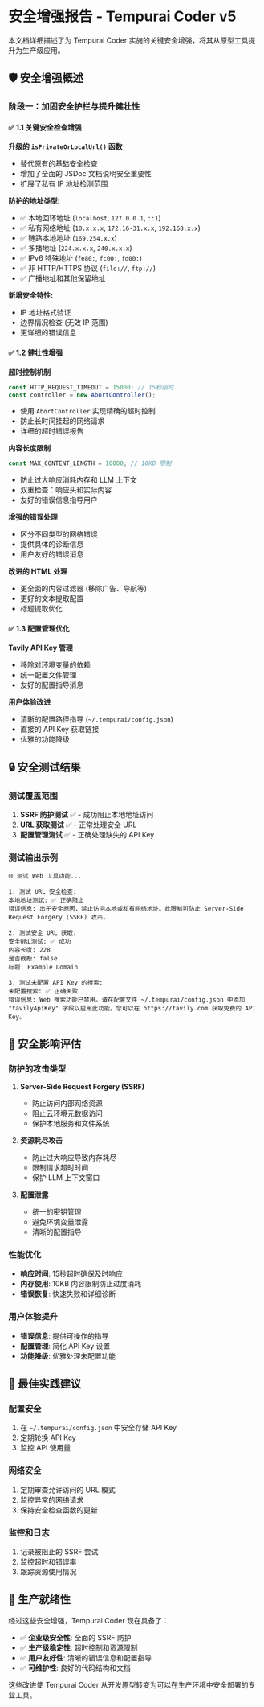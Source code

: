 # 安全增强报告 - Tempurai Coder v5

本文档详细描述了为 Tempurai Coder 实施的关键安全增强，将其从原型工具提升为生产级应用。

## 🛡️ 安全增强概述

### 阶段一：加固安全护栏与提升健壮性

#### ✅ 1.1 关键安全检查增强

**升级的 `isPrivateOrLocalUrl()` 函数**

- 替代原有的基础安全检查
- 增加了全面的 JSDoc 文档说明安全重要性
- 扩展了私有 IP 地址检测范围

**防护的地址类型:**

- ✅ 本地回环地址 (`localhost`, `127.0.0.1`, `::1`)
- ✅ 私有网络地址 (`10.x.x.x`, `172.16-31.x.x`, `192.168.x.x`)
- ✅ 链路本地地址 (`169.254.x.x`)
- ✅ 多播地址 (`224.x.x.x`, `240.x.x.x`)
- ✅ IPv6 特殊地址 (`fe80:`, `fc00:`, `fd00:`)
- ✅ 非 HTTP/HTTPS 协议 (`file://`, `ftp://`)
- ✅ 广播地址和其他保留地址

**新增安全特性:**

- IP 地址格式验证
- 边界情况检查 (无效 IP 范围)
- 更详细的错误信息

#### ✅ 1.2 健壮性增强

**超时控制机制**

```typescript
const HTTP_REQUEST_TIMEOUT = 15000; // 15秒超时
const controller = new AbortController();
```

- 使用 `AbortController` 实现精确的超时控制
- 防止长时间挂起的网络请求
- 详细的超时错误报告

**内容长度限制**

```typescript
const MAX_CONTENT_LENGTH = 10000; // 10KB 限制
```

- 防止过大响应消耗内存和 LLM 上下文
- 双重检查：响应头和实际内容
- 友好的错误信息指导用户

**增强的错误处理**

- 区分不同类型的网络错误
- 提供具体的诊断信息
- 用户友好的错误消息

**改进的 HTML 处理**

- 更全面的内容过滤器 (移除广告、导航等)
- 更好的文本提取配置
- 标题提取优化

#### ✅ 1.3 配置管理优化

**Tavily API Key 管理**

- 移除对环境变量的依赖
- 统一配置文件管理
- 友好的配置指导消息

**用户体验改进**

- 清晰的配置路径指导 (`~/.tempurai/config.json`)
- 直接的 API Key 获取链接
- 优雅的功能降级

## 🔒 安全测试结果

### 测试覆盖范围

1. **SSRF 防护测试** ✅ - 成功阻止本地地址访问
2. **URL 获取测试** ✅ - 正常处理安全 URL
3. **配置管理测试** ✅ - 正确处理缺失的 API Key

### 测试输出示例

```
🌐 测试 Web 工具功能...

1. 测试 URL 安全检查:
本地地址测试: ✅ 正确阻止
错误信息: 出于安全原因，禁止访问本地或私有网络地址。此限制可防止 Server-Side Request Forgery (SSRF) 攻击。

2. 测试安全 URL 获取:
安全URL测试: ✅ 成功
内容长度: 228
是否截断: false
标题: Example Domain

3. 测试未配置 API Key 的搜索:
未配置搜索: ✅ 正确失败
错误信息: Web 搜索功能已禁用。请在配置文件 ~/.tempurai/config.json 中添加 "tavilyApiKey" 字段以启用此功能。您可以在 https://tavily.com 获取免费的 API Key。
```

## 🎯 安全影响评估

### 防护的攻击类型

1. **Server-Side Request Forgery (SSRF)**
   - 防止访问内部网络资源
   - 阻止云环境元数据访问
   - 保护本地服务和文件系统

2. **资源耗尽攻击**
   - 防止过大响应导致内存耗尽
   - 限制请求超时时间
   - 保护 LLM 上下文窗口

3. **配置泄露**
   - 统一的密钥管理
   - 避免环境变量泄露
   - 清晰的配置指导

### 性能优化

- **响应时间**: 15秒超时确保及时响应
- **内存使用**: 10KB 内容限制防止过度消耗
- **错误恢复**: 快速失败和详细诊断

### 用户体验提升

- **错误信息**: 提供可操作的指导
- **配置管理**: 简化 API Key 设置
- **功能降级**: 优雅处理未配置功能

## 📝 最佳实践建议

### 配置安全

1. 在 `~/.tempurai/config.json` 中安全存储 API Key
2. 定期轮换 API Key
3. 监控 API 使用量

### 网络安全

1. 定期审查允许访问的 URL 模式
2. 监控异常的网络请求
3. 保持安全检查函数的更新

### 监控和日志

1. 记录被阻止的 SSRF 尝试
2. 监控超时和错误率
3. 跟踪资源使用情况

## 🚀 生产就绪性

经过这些安全增强，Tempurai Coder 现在具备了：

- ✅ **企业级安全性**: 全面的 SSRF 防护
- ✅ **生产级稳定性**: 超时控制和资源限制
- ✅ **用户友好性**: 清晰的错误信息和配置指导
- ✅ **可维护性**: 良好的代码结构和文档

这些改进使 Tempurai Coder 从开发原型转变为可以在生产环境中安全部署的专业工具。
